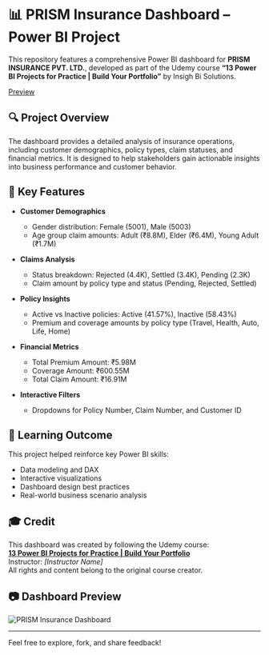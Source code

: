 # 📊 PRISM Insurance Dashboard – Power BI Project

This repository features a comprehensive Power BI dashboard for **PRISM INSURANCE PVT. LTD.**, developed as part of the Udemy course **“13 Power BI Projects for Practice | Build Your Portfolio”** by Insigh Bi Solutions.

[Preview](insurance.PNG)

## 🔍 Project Overview

The dashboard provides a detailed analysis of insurance operations, including customer demographics, policy types, claim statuses, and financial metrics. It is designed to help stakeholders gain actionable insights into business performance and customer behavior.

## 📌 Key Features

- **Customer Demographics**
  - Gender distribution: Female (5001), Male (5003)
  - Age group claim amounts: Adult (₹8.8M), Elder (₹6.4M), Young Adult (₹1.7M)

- **Claims Analysis**
  - Status breakdown: Rejected (4.4K), Settled (3.4K), Pending (2.3K)
  - Claim amount by policy type and status (Pending, Rejected, Settled)

- **Policy Insights**
  - Active vs Inactive policies: Active (41.57%), Inactive (58.43%)
  - Premium and coverage amounts by policy type (Travel, Health, Auto, Life, Home)

- **Financial Metrics**
  - Total Premium Amount: ₹5.98M
  - Coverage Amount: ₹600.55M
  - Total Claim Amount: ₹16.91M

- **Interactive Filters**
  - Dropdowns for Policy Number, Claim Number, and Customer ID

## 🧠 Learning Outcome

This project helped reinforce key Power BI skills:
- Data modeling and DAX
- Interactive visualizations
- Dashboard design best practices
- Real-world business scenario analysis

## 🎓 Credit

This dashboard was created by following the Udemy course:  
**[13 Power BI Projects for Practice | Build Your Portfolio](https://www.udemy.com/course/power-bi-projects/)**  
Instructor: *[Instructor Name]*  
All rights and content belong to the original course creator.

## 📷 Dashboard Preview

![PRISM Insurance Dashboard](link-to-your-dashboard-image-if-hosted)

---

Feel free to explore, fork, and share feedback!
